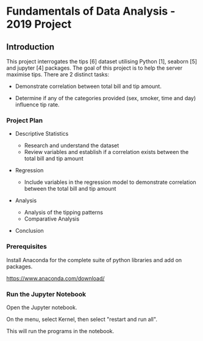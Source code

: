 # Fundamentals of Data Analysis - 2019 Project


## Introduction

This project interrogates the tips [6] dataset utilising Python [1], seaborn [5] and jupyter [4] packages. 
The goal of this project is to help the server maximise tips.  There are 2 distinct tasks:

- Demonstrate correlation between total bill and tip amount. 

- Determine if any of the categories provided (sex, smoker, time and day) influence tip rate.


### Project Plan

 - Descriptive Statistics
     - Research and understand the dataset
     - Review variables and establish if a correlation exists between the total bill and tip amount
          
 - Regression
     - Include variables in the regression model to demonstrate correlation between the total bill and tip amount
     
 - Analysis 
     - Analysis of the tipping patterns
     - Comparative Analysis

 - Conclusion
 
 

### Prerequisites

Install Anaconda for the complete suite of python libraries and add on packages.

https://www.anaconda.com/download/


### Run the Jupyter Notebook

Open the Jupyter notebook.  

On the menu, select Kernel, then select "restart and run all". 

This will run the programs in the notebook.